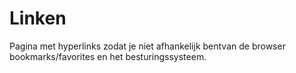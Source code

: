 # Linken
Pagina met hyperlinks zodat je niet afhankelijk bentvan de browser bookmarks/favorites en het besturingssysteem.
